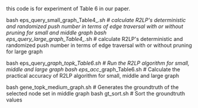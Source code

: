 this code is for experiment of Table 6 in our paper.

bash eps_query_small_graph_Table4_*.sh # calculate R2LP's deterministic and randomized push number in terms of edge traversal with or without pruning for small and middle graph
bash eps_query_large_graph_Table4_*.sh # calculate R2LP's deterministic and randomized push number in terms of edge traversal with or without pruning for large graph

bash eps_query_*_graph_topk_Table6.sh # Run the R2LP algorithm for small, middle and large graph
bash eps_acc_*_graph_Table6.sh # Calculate the  practical accuracy of R2LP algorithm for small, middle and large graph

bash gene_topk_medium_graph.sh # Generates the groundtruth of the selected node set in middle graph
bash gt_sort.sh # Sort the groundtruth values
